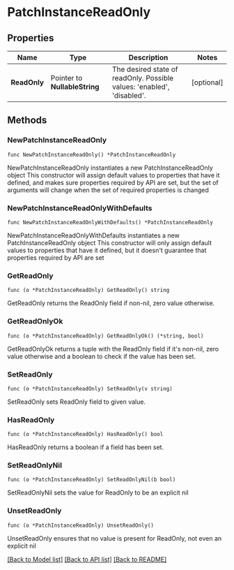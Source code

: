# PatchInstanceReadOnly

## Properties

Name | Type | Description | Notes
------------ | ------------- | ------------- | -------------
**ReadOnly** | Pointer to **NullableString** | The desired state of readOnly. Possible values: &#39;enabled&#39;, &#39;disabled&#39;. | [optional] 

## Methods

### NewPatchInstanceReadOnly

`func NewPatchInstanceReadOnly() *PatchInstanceReadOnly`

NewPatchInstanceReadOnly instantiates a new PatchInstanceReadOnly object
This constructor will assign default values to properties that have it defined,
and makes sure properties required by API are set, but the set of arguments
will change when the set of required properties is changed

### NewPatchInstanceReadOnlyWithDefaults

`func NewPatchInstanceReadOnlyWithDefaults() *PatchInstanceReadOnly`

NewPatchInstanceReadOnlyWithDefaults instantiates a new PatchInstanceReadOnly object
This constructor will only assign default values to properties that have it defined,
but it doesn't guarantee that properties required by API are set

### GetReadOnly

`func (o *PatchInstanceReadOnly) GetReadOnly() string`

GetReadOnly returns the ReadOnly field if non-nil, zero value otherwise.

### GetReadOnlyOk

`func (o *PatchInstanceReadOnly) GetReadOnlyOk() (*string, bool)`

GetReadOnlyOk returns a tuple with the ReadOnly field if it's non-nil, zero value otherwise
and a boolean to check if the value has been set.

### SetReadOnly

`func (o *PatchInstanceReadOnly) SetReadOnly(v string)`

SetReadOnly sets ReadOnly field to given value.

### HasReadOnly

`func (o *PatchInstanceReadOnly) HasReadOnly() bool`

HasReadOnly returns a boolean if a field has been set.

### SetReadOnlyNil

`func (o *PatchInstanceReadOnly) SetReadOnlyNil(b bool)`

 SetReadOnlyNil sets the value for ReadOnly to be an explicit nil

### UnsetReadOnly
`func (o *PatchInstanceReadOnly) UnsetReadOnly()`

UnsetReadOnly ensures that no value is present for ReadOnly, not even an explicit nil

[[Back to Model list]](../README.md#documentation-for-models) [[Back to API list]](../README.md#documentation-for-api-endpoints) [[Back to README]](../README.md)


